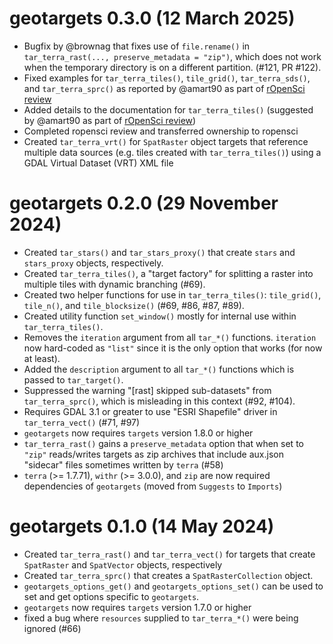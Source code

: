 # geotargets 0.3.0 (12 March 2025)
* Bugfix by @brownag that fixes use of `file.rename()` in `tar_terra_rast(..., preserve_metadata = "zip")`, which does not work when the temporary directory is on a different partition. (#121, PR #122).
* Fixed examples for `tar_terra_tiles()`, `tile_grid()`, `tar_terra_sds()`, and `tar_terra_sprc()` as reported by @amart90 as part of [rOpenSci review](https://github.com/ropensci/software-review/issues/675)
* Added details to the documentation for `tar_terra_tiles()` (suggested by @amart90 as part of [rOpenSci review](https://github.com/ropensci/software-review/issues/675))
* Completed ropensci review and transferred ownership to ropensci
* Created `tar_terra_vrt()` for `SpatRaster` object targets that reference multiple data sources (e.g. tiles created with `tar_terra_tiles()`) using a GDAL Virtual Dataset (VRT) XML file

# geotargets 0.2.0 (29 November 2024)

* Created `tar_stars()` and `tar_stars_proxy()` that create `stars` and `stars_proxy` objects, respectively.
* Created `tar_terra_tiles()`, a "target factory" for splitting a raster into multiple tiles with dynamic branching (#69).
* Created two helper functions for use in `tar_terra_tiles()`: `tile_grid()`, `tile_n()`, and `tile_blocksize()` (#69, #86, #87, #89).
* Created utility function `set_window()` mostly for internal use within `tar_terra_tiles()`.
* Removes the `iteration` argument from all `tar_*()` functions.  `iteration` now hard-coded as `"list"` since it is the only option that works (for now at least).
* Added the `description` argument to all `tar_*()` functions which is passed to `tar_target()`.
* Suppressed the warning "[rast] skipped sub-datasets" from `tar_terra_sprc()`, which is misleading in this context (#92, #104).
* Requires GDAL 3.1 or greater to use "ESRI Shapefile" driver in `tar_terra_vect()` (#71, #97)
* `geotargets` now requires `targets` version 1.8.0 or higher
* `tar_terra_rast()` gains a `preserve_metadata` option that when set to `"zip"` reads/writes targets as zip archives that include aux.json "sidecar" files sometimes written by `terra` (#58)
* `terra` (>= 1.7.71), `withr` (>= 3.0.0), and `zip` are now required dependencies of `geotargets` (moved from `Suggests` to `Imports`)

# geotargets 0.1.0 (14 May 2024)

* Created `tar_terra_rast()` and `tar_terra_vect()` for targets that create `SpatRaster` and `SpatVector` objects, respectively
* Created `tar_terra_sprc()` that creates a `SpatRasterCollection` object.
* `geotargets_options_get()` and `geotargets_options_set()` can be used to set and get options specific to `geotargets`.
* `geotargets` now requires `targets` version 1.7.0 or higher
* fixed a bug where `resources` supplied to `tar_terra_*()` were being ignored (#66)
